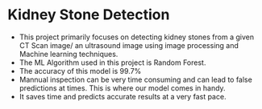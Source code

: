 # Kidney Stone Detection
- This project primarily focuses on detecting kidney stones from a given CT Scan image/ an ultrasound image using image processing and Machine learning techniques.
- The ML Algorithm used in this project is Random Forest.
- The accuracy of this model is 99.7%
- Mannual inspection can be very time consuming and can lead to false predictions at times. This is where our model comes in handy.
- It saves time and predicts accurate results at a very fast pace.
